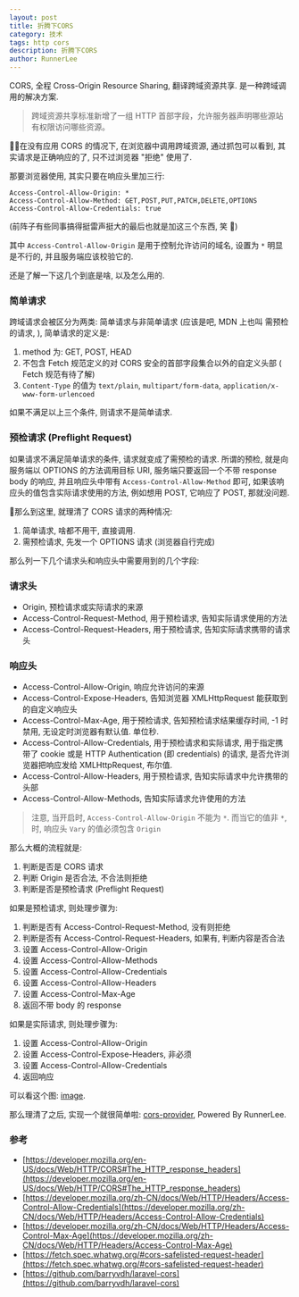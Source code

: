 ```yaml
---
layout: post
title: 折腾下CORS
category: 技术
tags: http cors
description: 折腾下CORS
author: RunnerLee
---
```


CORS, 全程 Cross-Origin Resource Sharing, 翻译跨域资源共享. 是一种跨域调用的解决方案.

> 跨域资源共享标准新增了一组 HTTP 首部字段，允许服务器声明哪些源站有权限访问哪些资源。

在没有应用 CORS 的情况下, 在浏览器中调用跨域资源, 通过抓包可以看到, 其实请求是正确响应的了, 只不过浏览器 "拒绝" 使用了. 

那要浏览器使用, 其实只要在响应头里加三行:
```
Access-Control-Allow-Origin: *
Access-Control-Allow-Method: GET,POST,PUT,PATCH,DELETE,OPTIONS
Access-Control-Allow-Credentials: true
```
(前阵子有些同事搞得挺雷声挺大的最后也就是加这三个东西, 笑 🤪)

其中 `Access-Control-Allow-Origin` 是用于控制允许访问的域名, 设置为 `*` 明显是不行的, 并且服务端应该校验它的.

还是了解一下这几个到底是啥, 以及怎么用的.

### 简单请求

跨域请求会被区分为两类: 简单请求与非简单请求 (应该是吧, MDN 上也叫 需预检的请求, ), 简单请求的定义是:

1. method 为: GET, POST, HEAD
2. 不包含 Fetch 规范定义的对 CORS 安全的首部字段集合以外的自定义头部 ( Fetch 规范有待了解)
3. `Content-Type` 的值为 `text/plain`, `multipart/form-data`, `application/x-www-form-urlencoed`

如果不满足以上三个条件, 则请求不是简单请求.

### 预检请求 (Preflight Request)

如果请求不满足简单请求的条件, 请求就变成了需预检的请求. 所谓的预检, 就是向服务端以 OPTIONS 的方法调用目标 URI, 服务端只要返回一个不带 response body 的响应, 并且响应头中带有 `Access-Control-Allow-Method` 即可, 如果该响应头的值包含实际请求使用的方法, 例如想用 POST, 它响应了 POST, 那就没问题.

那么到这里, 就理清了 CORS 请求的两种情况:
1. 简单请求, 啥都不用干, 直接调用.
2. 需预检请求, 先发一个 OPTIONS 请求 (浏览器自行完成)

那么列一下几个请求头和响应头中需要用到的几个字段:

### 请求头

- Origin, 预检请求或实际请求的来源
- Access-Control-Request-Method, 用于预检请求, 告知实际请求使用的方法
- Access-Control-Request-Headers, 用于预检请求, 告知实际请求携带的请求头

### 响应头
- Access-Control-Allow-Origin, 响应允许访问的来源
- Access-Control-Expose-Headers, 告知浏览器 XMLHttpRequest 能获取到的自定义响应头
- Access-Control-Max-Age, 用于预检请求, 告知预检请求结果缓存时间, -1 时禁用, 无设定时浏览器有默认值. 单位秒.
- Access-Control-Allow-Credentials, 用于预检请求和实际请求, 用于指定携带了 cookie 或是 HTTP Authentication (即 credentials) 的请求, 是否允许浏览器把响应发给 XMLHttpRequest, 布尔值.
- Access-Control-Allow-Headers, 用于预检请求, 告知实际请求中允许携带的头部
- Access-Control-Allow-Methods, 告知实际请求允许使用的方法

> 注意, 当开启时, `Access-Control-Allow-Origin` 不能为 `*`. 而当它的值非 `*`, 时, 响应头 `Vary` 的值必须包含 `Origin`

那么大概的流程就是:
1. 判断是否是 CORS 请求
2. 判断 Origin 是否合法, 不合法则拒绝
3. 判断是否是预检请求 (Preflight Request)

如果是预检请求, 则处理步骤为:
1. 判断是否有 Access-Control-Request-Method, 没有则拒绝
2. 判断是否有 Access-Control-Request-Headers, 如果有, 判断内容是否合法
3. 设置 Access-Control-Allow-Origin
4. 设置 Access-Control-Allow-Methods
5. 设置 Access-Control-Allow-Credentials
6. 设置 Access-Control-Allow-Headers
7. 设置 Access-Control-Max-Age
8. 返回不带 body 的 response

如果是实际请求, 则处理步骤为:
1. 设置 Access-Control-Allow-Origin
2. 设置 Access-Control-Expose-Headers, 非必须
3. 设置 Access-Control-Allow-Credentials
4. 返回响应

可以看这个图: [image](https://www.html5rocks.com/static/images/cors_server_flowchart.png).

那么理清了之后, 实现一个就很简单啦: [cors-provider](https://github.com/fastdlabs/cors-provider), Powered By RunnerLee.

### 参考
- [https://developer.mozilla.org/en-US/docs/Web/HTTP/CORS#The_HTTP_response_headers](https://developer.mozilla.org/en-US/docs/Web/HTTP/CORS#The_HTTP_response_headers)
- [https://developer.mozilla.org/zh-CN/docs/Web/HTTP/Headers/Access-Control-Allow-Credentials](https://developer.mozilla.org/zh-CN/docs/Web/HTTP/Headers/Access-Control-Allow-Credentials)
- [https://developer.mozilla.org/zh-CN/docs/Web/HTTP/Headers/Access-Control-Max-Age](https://developer.mozilla.org/zh-CN/docs/Web/HTTP/Headers/Access-Control-Max-Age)
- [https://fetch.spec.whatwg.org/#cors-safelisted-request-header](https://fetch.spec.whatwg.org/#cors-safelisted-request-header)
- [https://github.com/barryvdh/laravel-cors](https://github.com/barryvdh/laravel-cors)
